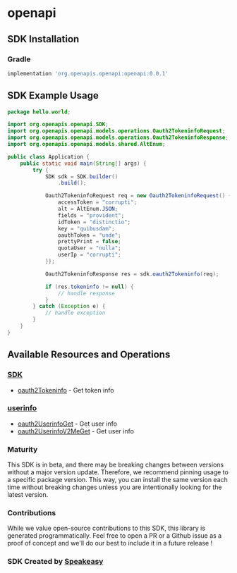 # openapi

<!-- Start SDK Installation -->
## SDK Installation

### Gradle

```groovy
implementation 'org.openapis.openapi:openapi:0.0.1'
```
<!-- End SDK Installation -->

## SDK Example Usage
<!-- Start SDK Example Usage -->
```java
package hello.world;

import org.openapis.openapi.SDK;
import org.openapis.openapi.models.operations.Oauth2TokeninfoRequest;
import org.openapis.openapi.models.operations.Oauth2TokeninfoResponse;
import org.openapis.openapi.models.shared.AltEnum;

public class Application {
    public static void main(String[] args) {
        try {
            SDK sdk = SDK.builder()
                .build();

            Oauth2TokeninfoRequest req = new Oauth2TokeninfoRequest() {{
                accessToken = "corrupti";
                alt = AltEnum.JSON;
                fields = "provident";
                idToken = "distinctio";
                key = "quibusdam";
                oauthToken = "unde";
                prettyPrint = false;
                quotaUser = "nulla";
                userIp = "corrupti";
            }};            

            Oauth2TokeninfoResponse res = sdk.oauth2Tokeninfo(req);

            if (res.tokeninfo != null) {
                // handle response
            }
        } catch (Exception e) {
            // handle exception
        }
    }
}
```
<!-- End SDK Example Usage -->

<!-- Start SDK Available Operations -->
## Available Resources and Operations

### [SDK](docs/sdk/README.md)

* [oauth2Tokeninfo](docs/sdk/README.md#oauth2tokeninfo) - Get token info

### [userinfo](docs/userinfo/README.md)

* [oauth2UserinfoGet](docs/userinfo/README.md#oauth2userinfoget) - Get user info
* [oauth2UserinfoV2MeGet](docs/userinfo/README.md#oauth2userinfov2meget) - Get user info
<!-- End SDK Available Operations -->

### Maturity

This SDK is in beta, and there may be breaking changes between versions without a major version update. Therefore, we recommend pinning usage 
to a specific package version. This way, you can install the same version each time without breaking changes unless you are intentionally 
looking for the latest version.

### Contributions

While we value open-source contributions to this SDK, this library is generated programmatically. 
Feel free to open a PR or a Github issue as a proof of concept and we'll do our best to include it in a future release !

### SDK Created by [Speakeasy](https://docs.speakeasyapi.dev/docs/using-speakeasy/client-sdks)
